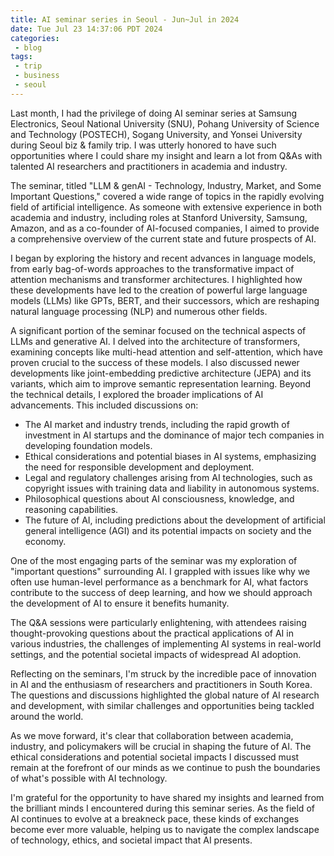 ```yaml
---
title: AI seminar series in Seoul - Jun~Jul in 2024
date: Tue Jul 23 14:37:06 PDT 2024
categories:
 - blog
tags:
 - trip
 - business
 - seoul
---
```



Last month, I had the privilege of doing AI seminar series at Samsung Electronics, Seoul National University (SNU), Pohang University of Science and Technology (POSTECH), Sogang University, and Yonsei University during Seoul biz & family trip. I was utterly honored to have such opportunities where I could share my insight and learn a lot from Q&As with talented AI researchers and practitioners in academia and industry.

The seminar, titled "LLM & genAI - Technology, Industry, Market, and Some Important Questions," covered a wide range of topics in the rapidly evolving field of artificial intelligence. As someone with extensive experience in both academia and industry, including roles at Stanford University, Samsung, Amazon, and as a co-founder of AI-focused companies, I aimed to provide a comprehensive overview of the current state and future prospects of AI.

I began by exploring the history and recent advances in language models, from early bag-of-words approaches to the transformative impact of attention mechanisms and transformer architectures. I highlighted how these developments have led to the creation of powerful large language models (LLMs) like GPTs, BERT, and their successors, which are reshaping natural language processing (NLP) and numerous other fields.

A significant portion of the seminar focused on the technical aspects of LLMs and generative AI. I delved into the architecture of transformers, examining concepts like multi-head attention and self-attention, which have proven crucial to the success of these models. I also discussed newer developments like joint-embedding predictive architecture (JEPA) and its variants, which aim to improve semantic representation learning.
Beyond the technical details, I explored the broader implications of AI advancements. This included discussions on:

* The AI market and industry trends, including the rapid growth of investment in AI startups and the dominance of major tech companies in developing foundation models.
* Ethical considerations and potential biases in AI systems, emphasizing the need for responsible development and deployment.
* Legal and regulatory challenges arising from AI technologies, such as copyright issues with training data and liability in autonomous systems.
* Philosophical questions about AI consciousness, knowledge, and reasoning capabilities.
* The future of AI, including predictions about the development of artificial general intelligence (AGI) and its potential impacts on society and the economy.

One of the most engaging parts of the seminar was my exploration of "important questions" surrounding AI. I grappled with issues like why we often use human-level performance as a benchmark for AI, what factors contribute to the success of deep learning, and how we should approach the development of AI to ensure it benefits humanity.

The Q&A sessions were particularly enlightening, with attendees raising thought-provoking questions about the practical applications of AI in various industries, the challenges of implementing AI systems in real-world settings, and the potential societal impacts of widespread AI adoption.

Reflecting on the seminars, I'm struck by the incredible pace of innovation in AI and the enthusiasm of researchers and practitioners in South Korea. The questions and discussions highlighted the global nature of AI research and development, with similar challenges and opportunities being tackled around the world.

As we move forward, it's clear that collaboration between academia, industry, and policymakers will be crucial in shaping the future of AI. The ethical considerations and potential societal impacts I discussed must remain at the forefront of our minds as we continue to push the boundaries of what's possible with AI technology.

I'm grateful for the opportunity to have shared my insights and learned from the brilliant minds I encountered during this seminar series. As the field of AI continues to evolve at a breakneck pace, these kinds of exchanges become ever more valuable, helping us to navigate the complex landscape of technology, ethics, and societal impact that AI presents.
